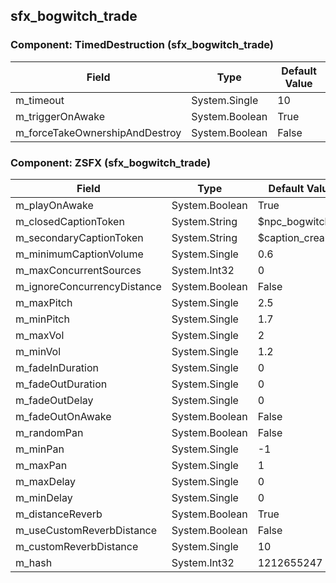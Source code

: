 ## sfx_bogwitch_trade

### Component: TimedDestruction (sfx_bogwitch_trade)

|Field|Type|Default Value|
|-----|----|-------------|
|m_timeout|System.Single|10|
|m_triggerOnAwake|System.Boolean|True|
|m_forceTakeOwnershipAndDestroy|System.Boolean|False|

### Component: ZSFX (sfx_bogwitch_trade)

|Field|Type|Default Value|
|-----|----|-------------|
|m_playOnAwake|System.Boolean|True|
|m_closedCaptionToken|System.String|$npc_bogwitch|
|m_secondaryCaptionToken|System.String|$caption_creaking|
|m_minimumCaptionVolume|System.Single|0.6|
|m_maxConcurrentSources|System.Int32|0|
|m_ignoreConcurrencyDistance|System.Boolean|False|
|m_maxPitch|System.Single|2.5|
|m_minPitch|System.Single|1.7|
|m_maxVol|System.Single|2|
|m_minVol|System.Single|1.2|
|m_fadeInDuration|System.Single|0|
|m_fadeOutDuration|System.Single|0|
|m_fadeOutDelay|System.Single|0|
|m_fadeOutOnAwake|System.Boolean|False|
|m_randomPan|System.Boolean|False|
|m_minPan|System.Single|-1|
|m_maxPan|System.Single|1|
|m_maxDelay|System.Single|0|
|m_minDelay|System.Single|0|
|m_distanceReverb|System.Boolean|True|
|m_useCustomReverbDistance|System.Boolean|False|
|m_customReverbDistance|System.Single|10|
|m_hash|System.Int32|1212655247|


